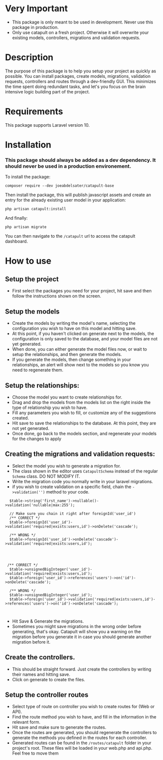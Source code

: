 # Very Important
- This package is only meant to be used in development. Never use this package in production.
- Only use catapult on a fresh project. Otherwise it will overwrite your existing models, controllers, migrations and validation requests.

# Description

The purpose of this package is to help you setup your project as quickly as possible. You can install packages, create models, migrations, validation requests, controllers and routes through a dev-friendly GUI.
This minimizes the time spent doing redundant tasks, and let's you focus on the brain intensive logic building part of the project.

# Requirements
This package supports Laravel version 10.

# Installation

### This package should always be added as a dev dependency. It should never be used in a production environement.

To install the package:

```
composer require --dev joeabdelsater/catapult-base
```

Then install the package, this will publish javascript assets and create an entry for the already existing user model in your application:
```
php artisan catapult:install
```

And finally:

```
php artisan migrate
```

You can then navigate to the ```/catapult``` url to access the catapult dashboard.

# How to use

## Setup the project
- First select the packages you need for your project, hit save and then follow the instructions shown on the screen.

## Setup the models
- Create the models by writing the model's name, selecting the configuration you wish to have on this model and hitting save.
- At this point, if you haven't clicked on generate next to the models, the configuration is only saved to the database, and your model files are not yet generated.
- When done, you can either generate the model files now, or wait to setup the relationships, and then generate the models.
- If you generate the models, then change something in your relationships, an alert will show next to the models so you know you need to regenerate them.



## Setup the relationships:
- Choose the model you want to create relationships for.
- Drag and drop the models from the models list on the right inside the type of relationship you wish to have.
- Fill any parameters you wish to fill, or customize any of the suggestions created.
- Hit save to save the relationships to the database. At this point, they are not yet generated.
- Once done, go back to the models section, and regenerate your models for the changes to apply



## Creating the migrations and validation requests:
- Select the model you wish to generate a migration for.
- The class shown in the editor uses ```CatapultSchema``` instead of the regular ```Schema``` class. DO NOT MODIFY IT.
- Write the migration code you normally write in your laravel migrations.
- if you wish to create validation on a specific field, chain the `->validation('')` method to your code.
  

```
  $table->string('first_name')->nullable()->validation('nullable|max:255');

  // Make sure you chain it right after foreignId('user_id')
  /** CORRECT */
  $table->foreignId('user_id')->validation('required|exists:users,id')->onDelete('cascade');

  /** WRONG */
  $table->foreignId('user_id')->onDelete('cascade')->validation('required|exists:users,id');




 /** CORRECT */
  $table->unsignedBigInteger('user_id')->validation('required|exists:users,id'); 
  $table->foreign('user_id')->references('users')->on('id')->onDelete('cascade');

  /** WRONG */
  $table->unsignedBigInteger('user_id'); 
  $table->foreign('user_id')->validation('required|exists:users,id')->references('users')->on('id')->onDelete('cascade');

  
```

- Hit Save & Generate the migrations.
- Sometimes you might save migrations in the wrong order before generating, that's okay. Catapult will show you a warning on the migration before you generate it in case you should generate another migration before it.




## Create the controllers.
- This should be straight forward. Just create the controllers by writing their names and hitting save.
- Click on generate to create the files.



## Setup the controller routes
- Select type of route on controller you wish to create routes for (Web or API). 
- Find the route method you wish to have, and fill in the information in the relevant form.
- Hit save and make sure to generate the routes.
- Once the routes are generated, you should regenerate the controllers to generate the methods you defined in the routes for each controller.
- Generated routes can be found in the ```/routes/catapult``` folder in your project's root. These files will be loaded in your web.php and api.php. Feel free to move them 
